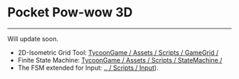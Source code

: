# Pocket Pow-wow 3D
---
Will update soon.

- 2D-Isometric Grid Tool: [TycoonGame / Assets / Scripts / GameGrid /](https://github.com/ACour008/TycoonGame/tree/main/Assets/Scripts/GameGrid)
- Finite State Machine: [TycoonGame / Assets / Scripts / StateMachine /](https://github.com/ACour008/TycoonGame/tree/main/Assets/Script/StateMachine)
- The FSM extended for Input: [.. / Scripts / Input](https://github.com/ACour008/TycoonGame/tree/main/Assets/Scripts/Input)).

